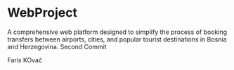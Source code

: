 # WebProject
A comprehensive web platform designed to simplify the process of booking transfers between airports, cities, and popular tourist destinations in Bosnia and Herzegovina. Second Commit

Faris KOvač
